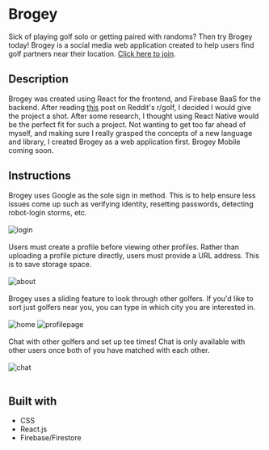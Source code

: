 # Brogey
Sick of playing golf solo or getting paired with randoms? Then try Brogey today! Brogey is a social media web application created to help users find golf partners near their location. [Click here to join](https://brogey-7fb3a.web.app/).

## Description
Brogey was created using React for the frontend, and Firebase BaaS for the backend. After reading [this](https://www.reddit.com/r/golf/comments/qnrq4q/tinder_but_like_for_golfing/) post on Reddit's r/golf, I decided I would give the project a shot. After some research, I thought using React Native would be the perfect fit for such a project. Not wanting to get too far ahead of myself, and making sure I really grasped the concepts of a new language and library, I created Brogey as a web application first. Brogey Mobile coming soon.

## Instructions
Brogey uses Google as the sole sign in method. This is to help ensure less issues come up such as verifying identity, resetting passwords, detecting robot-login storms, etc.
<br></br>
![login](https://user-images.githubusercontent.com/59844963/157738806-66fda894-313a-418f-bae9-30eb05e95520.png)
<br></br>
Users must create a profile before viewing other profiles. Rather than uploading a profile picture directly, users must provide a URL address. This is to save storage space.
<br></br>
![about](https://user-images.githubusercontent.com/59844963/157738825-0f9a432e-a4ad-49f3-94af-d85ddd5c3059.png)
<br></br>
Brogey uses a sliding feature to look through other golfers. If you'd like to sort just golfers near you, you can type in which city you are interested in.
<br></br>
![home](https://user-images.githubusercontent.com/59844963/157738849-28ef3016-af6d-48fb-845a-175ce9901fa9.png)
![profilepage](https://user-images.githubusercontent.com/59844963/157738864-66bdbc19-9137-408a-b61a-bc890eb838df.png)
<br></br>
Chat with other golfers and set up tee times! Chat is only available with other users once both of you have matched with each other.
<br></br>
![chat](https://user-images.githubusercontent.com/59844963/157738886-842fdd9d-84e2-4846-aff6-b9c4d0fd9547.png)
<br></br>
## Built with
- CSS
- React.js
- Firebase/Firestore
